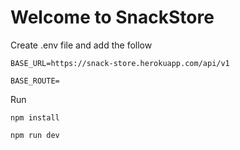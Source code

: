 # Welcome to SnackStore

Create .env file and add the follow

    BASE_URL=https://snack-store.herokuapp.com/api/v1
    
    BASE_ROUTE=

Run

    npm install
    
    npm run dev
